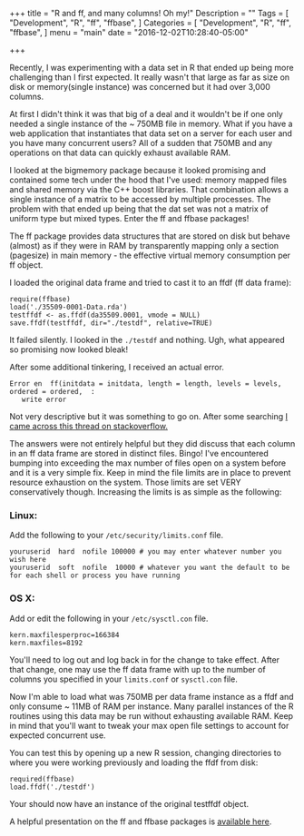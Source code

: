 +++
title = "R and ff, and many columns! Oh my!"
Description = ""
Tags = [
  "Development",
  "R",
  "ff",
  "ffbase",
]
Categories = [
  "Development",
  "R",
  "ff",
  "ffbase",
]
menu = "main"
date = "2016-12-02T10:28:40-05:00"

+++


Recently, I was experimenting with a data set in R that ended up being more challenging than I first expected.  It really wasn't that large as far as size on disk or memory(single instance) was concerned but it had over 3,000 columns.  

At first I didn't think it was that big of a deal and it wouldn't be if one only needed a single instance of the ~ 750MB file in memory.  What if you have a web application that instantiates that data set on a server for each user and you have many concurrent users? All of a sudden that 750MB and any operations on that data can quickly exhaust available RAM.

I looked at the bigmemory package because it looked promising and contained some tech under the hood that I've used: memory mapped files and shared memory via the C++ boost libraries.  That combination allows a single instance of a matrix to be accessed by multiple processes.  The problem with that ended up being that the dat set was not a matrix of uniform type but mixed types.  Enter the ff and ffbase packages! 

The ff package provides data structures that are stored on disk but behave (almost) as if they were in RAM by transparently mapping only a section (pagesize) in main memory - the effective virtual memory consumption per ff object.

I loaded the original data frame and tried to cast it to an ffdf (ff data frame):
```{r}
require(ffbase)
load('./35509-0001-Data.rda')
testffdf <- as.ffdf(da35509.0001, vmode = NULL)
save.ffdf(testffdf, dir="./testdf", relative=TRUE)
```

It failed silently.  I looked in the `./testdf` and nothing.  Ugh, what appeared so promising now looked bleak!

After some additional tinkering, I received an actual error. 

```
Error en  ff(initdata = initdata, length = length, levels = levels, ordered = ordered,  : 
   write error

```

Not very descriptive but it was something to go on.  After some searching [I came across this thread on stackoverflow.](http://stackoverflow.com/questions/14025202/ff-package-write-error)

The answers were not entirely helpful but they did discuss that each column in an ff data frame are stored in distinct files.  Bingo! I've encountered bumping into exceeding the max number of files open on a system before and it is a very simple fix.  Keep in mind the file limits are in place to prevent resource exhaustion on the system.  Those limits are set VERY conservatively though.  Increasing the limits is as simple as the following:

### Linux:
Add the following to your `/etc/security/limits.conf` file.
```
youruserid  hard  nofile 100000 # you may enter whatever number you wish here
youruserid  soft  nofile  10000 # whatever you want the default to be for each shell or process you have running
```

### OS X:
Add or edit the following in your `/etc/sysctl.con` file.
```
kern.maxfilesperproc=166384
kern.maxfiles=8192
```

You'll need to log out and log back in for the change to take effect.  After that change, one may use the ff data frame with up to the number of columns you specified in your `limits.conf` or `sysctl.con` file.  

Now I'm able to load  what was 750MB per data frame instance as a ffdf and only consume ~ 11MB of RAM per instance.  Many parallel instances of the R routines using this data may be run without exhausting available RAM.  Keep in mind that you'll want to tweak your max open file settings to account for expected concurrent use.

You can test this by opening up a new R session, changing directories to where you were working previously and loading the ffdf from disk:
```{R}
required(ffbase)
load.ffdf('./testdf')
```
Your should now have an instance of the original testffdf object.

A helpful presentation on the ff and ffbase packages is [available here](http://ff.r-forge.r-project.org/ff&bit_UseR!2009.pdf).

